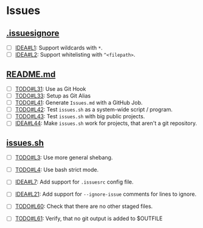 # Issues

## [.issuesignore](.issuesignore)

- [ ] [IDEA#L1](.issuesignore#L1): Support wildcards with `*`.
- [ ] [IDEA#L2](.issuesignore#L2): Support whitelisting with `^<filepath>`.

## [README.md](README.md)

- [ ] [TODO#L31](README.md#L31): Use as Git Hook
- [ ] [TODO#L33](README.md#L33): Setup as Git Alias
- [ ] [TODO#L41](README.md#L41): Generate `Issues.md` with a GitHub Job.
- [ ] [TODO#L42](README.md#L42): Test `issues.sh` as a system-wide script / program.
- [ ] [TODO#L43](README.md#L43): Test `issues.sh` with big public projects.
- [ ] [IDEA#L44](README.md#L44): Make `issues.sh` work for projects, that aren't a git repository.

## [issues.sh](issues.sh)

- [ ] [TODO#L3](issues.sh#L3): Use more general shebang.
- [ ] [TODO#L4](issues.sh#L4): Use bash strict mode.
- [ ] [IDEA#L7](issues.sh#L7): Add support for `.issuesrc` config file.
- [ ] [IDEA#L21](issues.sh#L21): Add support for `--ignore-issue` comments for lines to ignore.
- [ ] [TODO#L60](issues.sh#L60): Check that there are no other staged files.
- [ ] [TODO#L61](issues.sh#L61): Verify, that no git output is added to $OUTFILE

